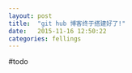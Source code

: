 ```yaml
---
layout: post
title:  "git hub 博客终于搭建好了!"
date:   2015-11-16 12:50:22
categories: fellings
---
```

#todo

